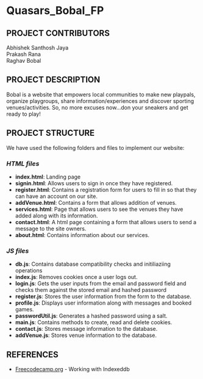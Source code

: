 # Quasars_Bobal_FP

## PROJECT CONTRIBUTORS

Abhishek Santhosh Jaya <br>
Prakash Rana <br>
Raghav Bobal <br>

## PROJECT DESCRIPTION
Bobal is a website that empowers local communities to make new playpals, organize playgroups, share information/experiences and discover sporting venues/activities. So, no more excuses now...don your sneakers and get ready to play!

## PROJECT STRUCTURE
We have used the following folders and files to implement our website:<br>

### *HTML files*<br>
* **index.html**: Landing page
* **signin.html**: Allows users to sign in once they have registered.
* **register.html**: Contains a registration form for users to fill in so that they can have an account on our site.
* **addVenue.html**: Contains a form that allows addition of venues.
* **services.html**: Page that allows users to see the venues they have added along with its information.
* **contact.html**: A html page containing a form that allows users to send a message to the site owners.
* **about.html**: Contains information about our services.

### *JS files*<br>
* **db.js**: Contains database compatibility checks and initiliaziing operations
* **index.js**: Removes cookies once a user logs out.
* **login.js**: Gets the user inputs from the email and password field and checks them against the stored email and hashed password
* **register.js**: Stores the user information from the form to the database.
* **profile.js**: Displays user information along with messages and booked games.
* **passwordUtil.js**: Generates a hashed password using a salt.
* **main.js**: Contains methods to create, read and delete cookies. 
* **contact.js**: Stores message information to the database.
* **addVenue.js**: Stores venue information to the database.

## REFERENCES
* [Freecodecamp.org](https://www.freecodecamp.org/news/a-quick-but-complete-guide-to-indexeddb-25f030425501/) - Working with Indexeddb
